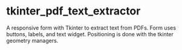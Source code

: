 # tkinter_pdf_text_extractor
 A responsive form with Tkinter to extract text from PDFs. Form uses buttons, labels, and text widget. Positioning is done with the tkinter geometry managers.

